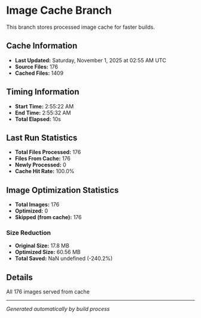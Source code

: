 # Image Cache Branch

This branch stores processed image cache for faster builds.

## Cache Information

- **Last Updated:** Saturday, November 1, 2025 at 02:55 AM UTC
- **Source Files:** 176
- **Cached Files:** 1409

## Timing Information

- **Start Time:** 2:55:22 AM
- **End Time:** 2:55:32 AM
- **Total Elapsed:** 10s

## Last Run Statistics

- **Total Files Processed:** 176
- **Files From Cache:** 176
- **Newly Processed:** 0
- **Cache Hit Rate:** 100.0%

## Image Optimization Statistics

- **Total Images:** 176
- **Optimized:** 0
- **Skipped (from cache):** 176

### Size Reduction
- **Original Size:** 17.8 MB
- **Optimized Size:** 60.56 MB
- **Total Saved:** NaN undefined (-240.2%)

## Details

All 176 images served from cache

---
*Generated automatically by build process*
